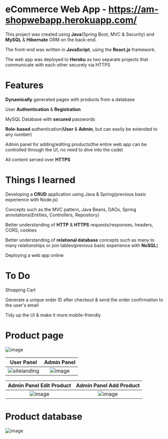 # eCommerce Web App - https://am-shopwebapp.herokuapp.com/
<p>This project was created using <strong>Java</strong>(Spring Boot, MVC & Security) and <strong>MySQL</strong> & <strong>Hibernate</strong> ORM on the back-end. </p>
<p>The front-end was written in <strong>JavaScript</strong>, using the <strong>React.js</strong> framework.</p>
<p>The web app was deployed to <strong>Heroku</strong> as two separate projects that communicate with each other securely via HTTPS</p>

# Features
<p><strong>Dynamically</strong> generated pages with products from a database</p>
<p>User <strong>Authentication</strong> & <strong>Registration</strong></p>
<p>MySQL Database with <strong>secured</strong> passwords</p>
<p><strong>Role-based</strong> authentication(<strong>User</strong> & <strong>Admin</strong>, but can easily be extended to any number)</p>
<p>Admin panel for adding/editing products(the entire web app can be controlled through the UI, no need to dive into the code)</p>
<p>All content served over <strong>HTTPS</strong></p>

# Things I learned
<p>Developing a <strong>CRUD</strong> application using Java & Spring(previous basic experience with Node.js)</p>
<p>Concepts such as the MVC pattern, Java Beans, DAOs, Spring annotations(Entities, Controllers, Repository) </p>
<p>Better understanding of <strong>HTTP</strong> & <strong>HTTPS</strong> requests/responses, headers, CORS, cookies</p>
  <p>Better understanding of <strong>relational database</strong> concepts such as many to many relationships or join tables(previous basic experience with <strong>NoSQL</strong>)</p>
<p>Deploying a web app online</p>

# To Do
<p>Shopping Cart</p>
<p>Generate a unique order ID after checkout & send the order confirmation to the user's email</p>
<p>Tidy up the UI & make it more mobile-friendly</p>

# Product page
![image](https://user-images.githubusercontent.com/14853367/105648119-5fd64680-5eb2-11eb-9aa8-4a42dd956fa6.png)

<strong>User Panel</strong>    |  <strong>Admin Panel</strong>
:-------------------------:|:-------------------------:
![sitelanding](https://user-images.githubusercontent.com/14853367/105646957-8ba1fe00-5eab-11eb-9a98-06a432759bac.jpg)  |  ![image](https://user-images.githubusercontent.com/14853367/105647772-8b583180-5eb0-11eb-8749-2dd4af07b171.png)

<strong>Admin Panel Edit Product</strong>    |  <strong>Admin Panel Add Product</strong>
:-------------------------:|:-------------------------:
![image](https://user-images.githubusercontent.com/14853367/105648243-2520de00-5eb3-11eb-971d-89209eac365f.png)  |  ![image](https://user-images.githubusercontent.com/14853367/105648273-4aade780-5eb3-11eb-8e2b-2e0f5818413c.png)

# Product database
![image](https://user-images.githubusercontent.com/14853367/105648155-a88dff80-5eb2-11eb-9d08-409fa3466826.png)


